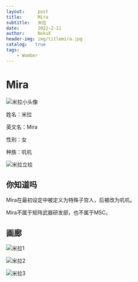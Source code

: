 ```yaml
---
layout:     post
title:      Mira
subtitle:   米拉
date:       2022-2-11
author:     NokuX
header-img: img/titlemira.jpg
catalog:   true
tags:
    - Womber
---
```

# Mira

![米拉小头像]({{site.baseurl}}/img-post/mira.jpg)

姓名：米拉

英文名：Mira

性别：女

种族：叽叽

![米拉立绘]({{site.baseurl}}/img-post/mira.png)

## 你知道吗

Mira在最初设定中被定义为特殊子宫人，后被改为叽叽。

Mira不属于矩阵武器研发部，也不属于MSC。


## 画廊

![米拉1]({{site.baseurl}}/img-post/mira%20(1).png)

![米拉2]({{site.baseurl}}/img-post/mira%20(2).png)

![米拉3]({{site.baseurl}}/img-post/mira%20(3).png)
